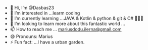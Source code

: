 - 👋 Hi, I’m @Dasbas23
- 👀 I’m interested in ...learm coding   
- 🌱 I’m currently learning ...JAVA & Kotlin & python & git & C# 🤯🤯🤯 
- 💞️ I’m looking to learn more about this fantastic world ...
- 📫 How to reach me ... mariusdodu.ilerna@gmail.com 
- 😄 Pronouns: Marius
- ⚡ Fun fact: ...I have a urban garden.

<!---
Dasbas23/Dasbas23 is a ✨ special ✨ repository because its `README.md` (this file) appears on your GitHub profile.
You can click the Preview link to take a look at your changes.
--->
